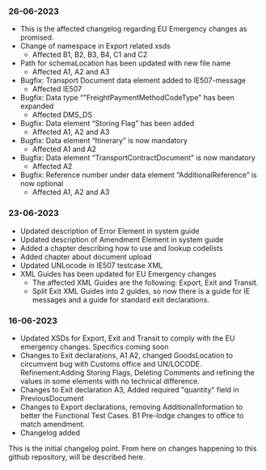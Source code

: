 ### 26-06-2023

* This is the affected changelog regarding EU Emergency changes as promised.
* Change of namespace in Export related xsds
  * Affected B1, B2, B3, B4, C1 and C2
* Path for schemaLocation has been updated with new file name
  * Affected A1, A2 and A3
* Bugfix: Transport Document data element added to IE507-message
  * Affected IE507
* Bugfix: Data type “"FreightPaymentMethodCodeType" has been expanded 
  * Affected DMS_DS
* Bugfix: Data element “Storing Flag” has been added  
  * Affected A1, A2 and A3
* Bugfix: Data element “Itinerary” is now mandatory  
  * Affected A1 and A2
* Bugfix: Data element “TransportContractDocument” is now mandatory  
  * Affected A2
* Bugfix: Reference number under data element “AdditionalReference” is now optional  
  * Affected A1, A2 and A3

### 23-06-2023

* Updated description of Error Element in system guide
* Updated description of Amendment Element in system guide
* Added a chapter describing how to use and lookup codelists
* Added chapter about document upload
* Updated UNLocode in IE507 testcase XML
* XML Guides has been updated for EU Emergency changes
    * The affected XML Guides are the following: Export, Exit and Transit.
    * Split Exit XML Guides into 2 guides, so now there is a guide for IE messages and a guide for standard exit
      declarations.

### 16-06-2023

* Updated XSDs for Export, Exit and Transit to comply with the EU emergency changes. Specifics coming soon
* Changes to Exit declarations, A1 A2, changed GoodsLocation to circumvent bug with Customs office and UN/LOCODE.
  Refinement:Adding Storing Flags, Deleting Comments and refining the values in some elements with no technical
  difference.
* Changes to Exit declaration A3, Added required "quantity" field in PreviousDocument
* Changes to Export declarations, removing AdditionalInformation to better the Functional Test Cases. B1 Pre-lodge
  changes to office to match amendment.
* Changelog added

This is the initial changelog point. From here on changes happening to this github repository, will be described here.